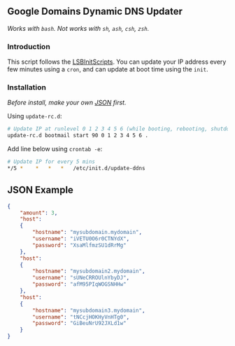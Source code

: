 ## Google Domains Dynamic DNS Updater
*Works with `bash`. Not works with `sh`, `ash`, `csh`, `zsh`.*

### Introduction

This script follows the [LSBInitScripts](https://wiki.debian.org/LSBInitScripts/).
You can update your IP address every few minutes using a `cron`, and can update at boot time using the `init`.

### Installation

*Before install, make your own [JSON](#json-example) first.*

Using `update-rc.d`:
```bash
# Update IP at runlevel 0 1 2 3 4 5 6 (while booting, rebooting, shutdown, etc.)
update-rc.d bootmail start 90 0 1 2 3 4 5 6 .
```

Add line below using `crontab -e`:
```bash
# Update IP for every 5 mins
*/5 *    *   *   *   /etc/init.d/update-ddns
```

## JSON Example
```json
{
	"amount": 3,
	"host":
	{
		"hostname": "mysubdomain.mydomain",
		"username": "iVETU0O6r0CTNYdX",
		"password": "XsaMlfmzSU1dRrMg"
	},
	"host":
	{
		"hostname": "mysubdomain2.mydomain",
		"username": "sUNeCRROUlnYbyDJ",
		"password": "afM95PIqWOGSNHHw"
	},
	"host":
	{
		"hostname": "mysubdomain3.mydomain",
		"username": "tNCcjHOKHyVnHTg0",
		"password": "GiBeuNrU92JXLd1w"
	}
}
```
